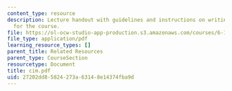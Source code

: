 ```yaml
---
content_type: resource
description: Lecture handout with guidelines and instructions on writing lab reports
  for the course.
file: https://ol-ocw-studio-app-production.s3.amazonaws.com/courses/6-111-introductory-digital-systems-laboratory-spring-2006/27202dd85824273a63148e14374fba9d_cim.pdf
file_type: application/pdf
learning_resource_types: []
parent_title: Related Resources
parent_type: CourseSection
resourcetype: Document
title: cim.pdf
uid: 27202dd8-5824-273a-6314-8e14374fba9d
---
```

